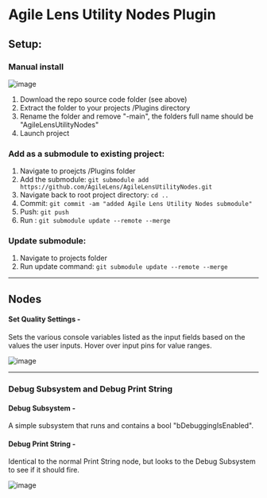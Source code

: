 # Agile Lens Utility Nodes Plugin

## Setup:

### Manual install
![image](https://github.com/AgileLens/AgileLensUtilityNodes/assets/72276215/289903be-b362-40d4-90f6-fe0c327d1406)
1. Download the repo source code folder (see above)
2. Extract the folder to your projects /Plugins directory
3. Rename the folder and remove "-main", the folders full name should be "AgileLensUtilityNodes"
4. Launch project

### Add as a submodule to existing project:
1. Navigate to proejcts /Plugins folder
2. Add the submodule: ```git submodule add https://github.com/AgileLens/AgileLensUtilityNodes.git```
3. Navigate back to root project directory: ```cd ..```
4. Commit: ```git commit -am "added Agile Lens Utility Nodes submodule"```
5. Push: ```git push```
6. Run : ```git submodule update --remote --merge```

### Update submodule:
1. Navigate to projects folder
2. Run update command: ```git submodule update --remote --merge```

___

## Nodes

#### Set Quality Settings -
  Sets the various console variables listed as the input fields based on the values the user inputs.  Hover over input pins for value ranges.
  
![image](https://github.com/AgileLens/AgileLensUtilityNodes/assets/72276215/3561ebe3-ec63-4bb9-af8e-28cbd804fea1)

---
### Debug Subsystem and Debug Print String
#### Debug Subsystem - 
  A simple subsystem that runs and contains a bool "bDebuggingIsEnabled".
#### Debug Print String -
  Identical to the normal Print String node, but looks to the Debug Subsystem to see if it should fire.
  
![image](https://github.com/AgileLens/AgileLensUtilityNodes/assets/72276215/0e36c39a-b67e-4b00-a957-e63ae24a705c)

